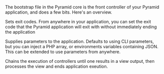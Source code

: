 The bootstrap file in the Pyramid core is the front controller of your Pyramid application, and does a few bits. Here's an overview.

Sets exit codes. From anywhere in your application, you can set the exit code that the Pyramid application will exit with without immediately ending the application

Supplies parameters to the application. Defaults to using CLI parameters, but you can inject a PHP array, or environments variables containing JSON. This can be extended to use parameters from anywhere.

Chains the execution of controllers until one results in a view output, then processes the view and ends application exeution.
